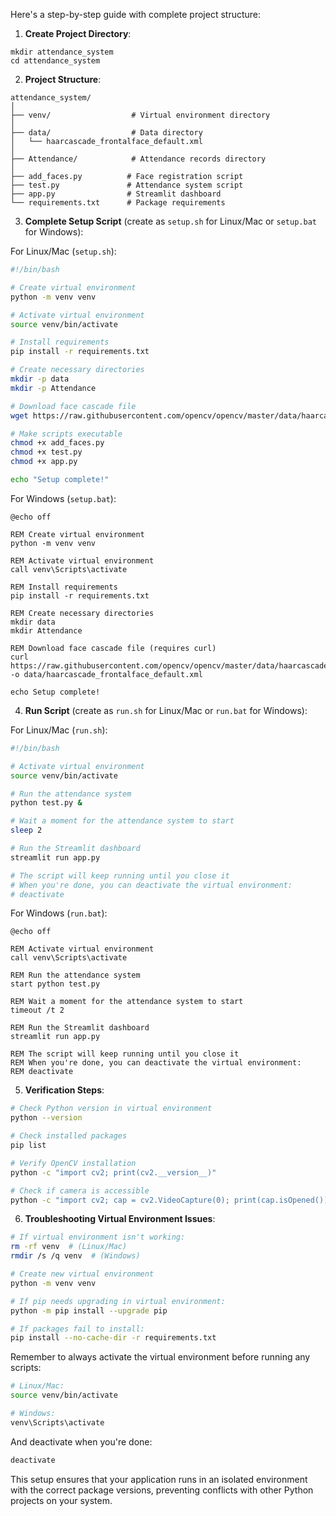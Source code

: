 
Here's a step-by-step guide with complete project structure:

1. **Create Project Directory**:
```plaintext
mkdir attendance_system
cd attendance_system
```

2. **Project Structure**:
```plaintext
attendance_system/
│
├── venv/                  # Virtual environment directory
│
├── data/                  # Data directory
│   └── haarcascade_frontalface_default.xml
│
├── Attendance/            # Attendance records directory
│
├── add_faces.py          # Face registration script
├── test.py               # Attendance system script
├── app.py                # Streamlit dashboard
└── requirements.txt      # Package requirements
```

3. **Complete Setup Script** (create as `setup.sh` for Linux/Mac or `setup.bat` for Windows):

For Linux/Mac (`setup.sh`):
```bash
#!/bin/bash

# Create virtual environment
python -m venv venv

# Activate virtual environment
source venv/bin/activate

# Install requirements
pip install -r requirements.txt

# Create necessary directories
mkdir -p data
mkdir -p Attendance

# Download face cascade file
wget https://raw.githubusercontent.com/opencv/opencv/master/data/haarcascades/haarcascade_frontalface_default.xml -P data/

# Make scripts executable
chmod +x add_faces.py
chmod +x test.py
chmod +x app.py

echo "Setup complete!"
```

For Windows (`setup.bat`):
```batch
@echo off

REM Create virtual environment
python -m venv venv

REM Activate virtual environment
call venv\Scripts\activate

REM Install requirements
pip install -r requirements.txt

REM Create necessary directories
mkdir data
mkdir Attendance

REM Download face cascade file (requires curl)
curl https://raw.githubusercontent.com/opencv/opencv/master/data/haarcascades/haarcascade_frontalface_default.xml -o data/haarcascade_frontalface_default.xml

echo Setup complete!
```

4. **Run Script** (create as `run.sh` for Linux/Mac or `run.bat` for Windows):

For Linux/Mac (`run.sh`):
```bash
#!/bin/bash

# Activate virtual environment
source venv/bin/activate

# Run the attendance system
python test.py &

# Wait a moment for the attendance system to start
sleep 2

# Run the Streamlit dashboard
streamlit run app.py

# The script will keep running until you close it
# When you're done, you can deactivate the virtual environment:
# deactivate
```

For Windows (`run.bat`):
```batch
@echo off

REM Activate virtual environment
call venv\Scripts\activate

REM Run the attendance system
start python test.py

REM Wait a moment for the attendance system to start
timeout /t 2

REM Run the Streamlit dashboard
streamlit run app.py

REM The script will keep running until you close it
REM When you're done, you can deactivate the virtual environment:
REM deactivate
```

5. **Verification Steps**:
```bash
# Check Python version in virtual environment
python --version

# Check installed packages
pip list

# Verify OpenCV installation
python -c "import cv2; print(cv2.__version__)"

# Check if camera is accessible
python -c "import cv2; cap = cv2.VideoCapture(0); print(cap.isOpened()); cap.release()"
```

6. **Troubleshooting Virtual Environment Issues**:
```bash
# If virtual environment isn't working:
rm -rf venv  # (Linux/Mac)
rmdir /s /q venv  # (Windows)

# Create new virtual environment
python -m venv venv

# If pip needs upgrading in virtual environment:
python -m pip install --upgrade pip

# If packages fail to install:
pip install --no-cache-dir -r requirements.txt
```

Remember to always activate the virtual environment before running any scripts:
```bash
# Linux/Mac:
source venv/bin/activate

# Windows:
venv\Scripts\activate
```

And deactivate when you're done:
```bash
deactivate
```

This setup ensures that your application runs in an isolated environment with the correct package versions, preventing conflicts with other Python projects on your system.
